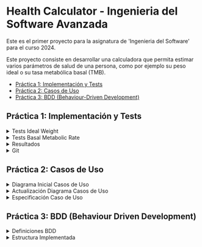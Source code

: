 # Health Calculator - Ingenieria del Software Avanzada

Este es el primer proyecto para la asignatura de 'Ingenieria del Software' para el curso 2024.

Este proyecto consiste en desarrollar una calculadora que permita estimar varios parámetros de salud de una persona, como por ejemplo su peso ideal o su tasa metabólica basal (TMB).

- [Práctica 1: Implementación y Tests](#práctica-1-implementación-y-tests)
- [Práctica 2: Casos de Uso](#práctica-2-casos-de-uso)
- [Práctica 3: BDD (Behaviour-Driven Development)](#práctica-3-BDD-(behaviour-driven-development))


## Práctica 1: Implementación y Tests

<details>
<summary>Tests Ideal Weight</summary>

### Test método **HealthCalc.idealWeigth()**

1. **Test de Altura Cero** `testAlturaCeroIdealWeight` 

En este test se verifica que el sistema ofrece una excepción cuando la altura indicada por el usuario es 0. Este caso sería invalido ya que no tiene lógica para nuestro ejercicio.

2. **Test de Altura Negativa** `testAlturaNegativaIdealWeight` 

En este test se comprueba que, al ofrecer el usuario una altura < 0, es decir negativa, el programa lo reconoce y devuelve la excepción correspondiente.
Este caso sería invalido ya que no se contempla una altura negativa en ningún caso.

3. **Test de Altura Incorrecta Hombre** `testAlturaIncorrectaMdealWeight`

En este test se verifica que la entrada para el valor altura es incorrecta, entendiendo esto como una altura no contemplada en nuestros parámetros.
Hemos tomado como altura incorrecta para un hombre una altura de 250 cm.

4. **Test de Altura Incorrecta Mujer** `testAlturaIncorrectaWIdealWeight`

En este test se verifica que la entrada para el valor altura es incorrecta, entendiendo esto como una altura no contemplada en nuestros parámetros.
Hemos tomado como altura incorrecta para una mujer una altura de 230 cm.

5. **Test de Género Incorrecto** `testGeneroIncorrectoIdealWeight`

En este test se asegura que el sistema rechaza una entrada para la variable 'género' distinta de 'M'(Man/Hombre) o 'W'(Woman/Mujer).
Este caso sería invalido para nuestro proyecto particular.

6. **Test de Peso Ideal Incorrecto Hombre** `testPesoIdealIncorrectoM`

En este test se comprueba que, si el sistema devuelve un peso ideal incorrecto para un hombre, esto se detecta como un error y se lanza una excepción.
Entendemos como ***peso ideal incorrecto*** aquel que devuelva un valor negativo, lo cual no se contempla en nuestro proyecto.
Entendemos como ***error*** dos casos, el primero puede deberse a un error en el algoritmo empleado para calcular el peso ideal, y el otro es debido a una entrada incorrecta de los datos, lo que puede llevar en ambos casos a un peso ideal incorrecto.

7. **Test de Peso Ideal Incorrecto Mujer** `testPesoIdealIncorrectoW`

Este test es muy similar al anterior, pero para una mujer. Su funcionamiento es el mismo, pero hay que tener en cuenta diferentes criterios, ya que dependiendo del género seleccionado, la fórmula para calcular el peso ideal varía en sus parámetros. 

8. **Test de Peso Ideal Correcto Hombre** `testPesoIdealCorrectoM` 

En este test se comprueba ahora sí, el correcto funcionamiento del método para un hombre. Deberíamos confirmar que el resultado experimental obtenido es igual al valor esperado.

9. **Test de Peso Ideal Correcto Mujer** `testPesoIdealCorrectoW` 

Este test es muy similar al anterior, pero para una mujer. Al igual que en el test de peso ideal incorrecto para una mujer, varian los parámetros usados en comparación al del hombre, pero el resultado final debería ser el mismo.
En este caso, ese resultado final debería ser que el valor obtenido fuera igual al valor esperado.
</details>

<details>
<summary>Tests Basal Metabolic Rate</summary>

### Test método **HealthCalc.basalMetabolicRate()**

1. **Test de Altura Cero** `testAlturaCeroBasalMetabolicRate` 

En este test se verifica que el sistema ofrece una excepción cuando la altura indicada por el usuario es 0. Este caso sería invalido ya que no tiene lógica para nuestro ejercicio.

2. **Test de Altura Negativa** `testAlturaNegativaBasalMetabolicRate` 

En este test se comprueba que, al ofrecer el usuario una altura < 0, es decir negativa, el programa lo reconoce y devuelve la excepción correspondiente.
Este caso sería invalido ya que no se contempla una altura negativa en ningún caso.

3. **Test de Altura Incorrecta Hombre** `testAlturaIncorrectaMBasalMetabolicRate`

En este test se verifica que la entrada para el valor ***altura*** es incorrecta, entendiendo esto como una altura no contemplada en nuestros parámetros.
Hemos tomado como altura incorrecta para un hombre una altura de 250 cm.

4. **Test de Altura Incorrecta Mujer** `testAlturaIncorrectaWBasalMetabolicRate`

En este test se verifica que la entrada para el valor ***altura*** es incorrecta, entendiendo esto como una altura no contemplada en nuestros parámetros.
Hemos tomado como altura incorrecta para una mujer una altura de 230 cm.

5. **Test de Género Incorrecto** `testGeneroIncorrectoBasalMetabolicRate`

En este test se asegura que el sistema rechaza una entrada para la variable ***género*** distinta de 'M'(Man/Hombre) o 'W'(Woman/Mujer).
Este caso sería invalido para nuestro proyecto particular.

6. **Test de Peso Incorrecto** `testPesoIncorrecto`

En este test se comprueba que la entrada para la variable ***peso*** no sea incorrecta, entendiéndose esto como una entrada igual o menor que 0.

7. **Test de Edad Incorrecta** `testEdadIncorrecta`

Este test rechaza, lanzando una excepción, la entrada de un valor negativo o de un valor mayor a 140 para el parámetro ***edad***, ya que estas situaciones son tratadas de imposible para nuestro caso de estudio.

8. **Test de Tasa Metabólica Basal Incorrecta Hombre** `testBasalMetabolicRateIncorrectoM`

En este test se comprueba que, si el sistema devuelve una tasa metabólica Basal incorrecta para un hombre, esto se detecta como un error y se lanza una excepción.
Entendemos como ***tasa metabólica basal incorrecto*** aquel que devuelva un valor negativo, lo cual no se contempla en nuestro proyecto.
Entendemos como ***error*** dos casos, el primero puede deberse a un error en el algoritmo empleado para calcular la tasa metabólica basal, y el otro es debido a una entrada incorrecta de los datos, lo que puede llevar en ambos casos a una tasa metabólica basal incorrecta.

7. **Test de Tasa Metabólica Basal Incorrecta Mujer** `testBasalMetabolicRateIncorrectoW`

Este test es muy similar al anterior, pero para una mujer. Su funcionamiento es el mismo, pero hay que tener en cuenta diferentes criterios, ya que dependiendo del género seleccionado, la fórmula para calcular la tasa metabólica basal varía en sus parámetros. 

8. **Test de Tasa Metabólica Basal Correcta Hombre** `testBasalMetabolicRateCorrectoM` 

En este test se comprueba ahora sí, el correcto funcionamiento del método para un hombre. Deberíamos confirmar que el resultado experimental obtenido es igual al valor esperado.

9. **Test de Tasa Metabólica Basal Correcta Mujer** `testBasalMetabolicRateCorrectoW` 

Este test es muy similar al anterior, pero para una mujer. Al igual que en el test de tasa metabólica basal incorrecta para una mujer, varian los parámetros usados en comparación al del hombre, pero el resultado final debería ser el mismo.
En este caso, ese resultado final debería ser que el valor obtenido fuera igual al valor esperado.
</details>

<details>
<summary>Resultados</summary>

### Tests results

<p align="center">
    <img src="tests.png" height="325" title="tests">
</p>


Siguiendo con el enunciado del proyecto, se han implementado tests para comprobar los casos vistos anteriormente.
Estos tests se han ejecutado de forma correcta, como se puede ver en la imagen.
</details>

<details>
<summary>Git</summary>

### Uso de git y gitHub

<p align="center">
    <img src="gitk.png" height="250" title="gitk">
</p>

Como último apartado de este proyecto de momento, es importante ver el uso de git a lo largo del tiempo.
Como se puede ver, durante el desarrollo del proyecto se han ido produciendo cambios en ficheros existentes o incluso creaciones de nuevos ficheros. Estos cambios se han ido guardando y comentando mediante ***commits*** usando la herramienta ***git***. En todo momento hemos trabajado en la rama principal de nuestro proyecto, lo que se ve reflejado en la imágen y en el historial de cambios de nuestro repositorio en github.

Estos cambios se irán actualizando a medida que el proyecto vaya creciendo.
</details>


## Práctica 2: Casos de Uso

<details>
<summary>Diagrama Inicial Casos de Uso</summary>

### Diagrama de Casos de Uso

<p align="center">
    <img src="https://github.com/aalvarogv/healthcalc-IngSoft/blob/b16a1360f72b168ae7ad693e6bb782f1bdfca63a/doc/CasosDeUso-diagrInicial.jpg" height="350" title="diagrama">
</p>

El primer paso en un proyecto de este estilo sería realizar un diagrama de casos de uso, elemento esencial en el desarrollo de un trabajo ya que da una idea inicial y general sobre cuales serán las funcionalidades y características del sistema a implementar, además de qué podrán y qué no podrán hacer los actores involucrados como podrían ser los usuarios.

En este caso, el **sistema** del diagrama sería la propia *calculadora*.

Actualmente solo involucramos a un **actor**, el cual sería el *usuario* que accede al sistema.

En cuanto a las **funcionalidades/casos de uso**, hemos definido las dos ya implementadas en la práctica anterior. La acción principal de la calculadora sería *realizar un cálculo*, que se complementa mediante una generalización por *realizar un cálculo del peso ideal (IW)* y *realizar un cálculo de la tasa metabólica basal (BMR)*. A su vez, la realización del caso de uso *realizar cálculo* necesita de la acción *introducir datos* para poder funcionar. De esta forma, al igual que hemos descompuesto el cálculo en los dos casos posibles actualmente, el caso de uso *introducir datos* se complementa mediante una generalización de los casos para cada cálculo, una introducción para el caso de calcular el peso ideal y otra introducción distinta para calcular la tasa metabólica basal.
</details>

<details>
<summary>Actualización Diagrama Casos de Uso</summary>

### Actualización Diagrama de Casos de Uso

<p align="center">
    <img src="https://github.com/aalvarogv/healthcalc-IngSoft/blob/b16a1360f72b168ae7ad693e6bb782f1bdfca63a/doc/CasosDeUso-diagrActualizado.jpg" height="350" title="diagrama2">
</p>

Para este paso, se han implementado 2 nuevos casos de uso que no estaban contemplados en la calculadora inicial. Como los dos nuevos casos de uso siguen siendo nuevos métodos para los casos de uso ya existentes, se han añadido al diagrama de la misma forma que se añadieron los métodos anteriores.

El primer **caso de uso** implementado sería *calcular el índice de masa corporal (IMB)*. Este se calcula mediante la fórmula: `IMB = weight / height^2`

El segundo **caso de uso** implementado sería *calcular el requerimiento calórico* según unos parámetros introducidos. Para ello, será necesario introducir el peso actual, la actividad física de la persona (sedentaria, normal, deportista) y el objetivo (bajar de peso, mantenerse, subir de peso). Como su nombre indica, este caso de uso se basa en los parámetros obtenidos para devolver al usuario el requerimiento calórico diario (ej. 2000 calorías, 3500 calorías...)

</details>

<details>
<summary>Especificación Caso de Uso</summary>

### Especificación - idealWeight

**Nombre:** Cálculo Ideal Weight

**Actor principal:** Usuario

**Stakeholder (Individuo: Participación):**
    - Usuario: Realizar el cálculo de su peso ideal mediante la calculadora.
    - Desarrolladores: Verificar y controlar el buen funcionamiento del sistema (calculadora)
    
**Nivel de abstracción:** Nivel de usuario

**Precondiciones:**
    - El usuario puede ejecutar el programa de la calculadora con éxito
    
**Garantía:**
    - Mínima: Se devuelve información al usuario, principalmente mostrando el error que se ha cometido.
    - Éxito: Se devuelve el peso ideal del usuario.
    
**Trigger:** De entre las opciones, se selecciona la opción Calcular Ideal Weight.

**Escenario principal:**
    1. El usuario accede al sistema (calculadora) y selecciona la opción "Calcular Ideal Weight".
    2. El sistema solicita al usuario los parámetros necesarios para esa acción (altura, género)
    3. El usuario introduce los valores requeridos. 
    4. El sistema aplica la fórmula con los parámetros introducidos. 
    5. El sistema devuelve el resultado por pantalla.
    
**Extensiones:**
    3*. El usuario introduce parámetros no válidos (erróneos). Se muestra un mensaje de error específico para ese caso concreto.
    4*. El resultado está fuera de un rango. Se muestra un mensaje de error específico para ese caso concreto. 
</details>


## Práctica 3: BDD (Behaviour Driven Development)

<details>
<summary>Definiciones BDD</summary>

### Historias de Usuario (User-Stories)

Se usan para describir las características/funciones que un usuario desea que tenga una aplicación o proyecto. Se centran en los objetivos o necesidades, proporcionando una descripción de lo que se desea lograr.

Para este proyecto, hemos especificado 2 historias de usuario, 1 para cada uno de los métodos iniciales de nuestra calculadora (idealweight y basalmetabolicrate). Para cada una de esas historias de usuario, se han implementado 2 criterios de aceptación (requisitos/condiciones que deben cumplirse para considerar una historia de usuario como completa y funcional).

### As a-I want-So that

Para desarrollar las historias de usuario, se usa la estructura **As a** - se especifica el tipo de usuario, **I want** - las necesidades que tiene, **So that** - las características para cumplir el objetivo.

### Given-When-Then

Para desarollar los criterios de aceptación, se usa la típica estructura **Given** - se especifican las precondiciones, **When** - las condiciones de las acciones que se van a ejecutar, **Then** - el resultado esperado.

### Cucumber y Gherkin

Usando el patrón given-when.then, la herramienta que más se usa es Cucumber, la cual se basa en el lenguaje Gherkin. Se utiliza en el contexto de la automatización de pruebas y el desarrollo ágil de software. Gherkin presenta el comportamiento de la aplicación/proyecto, a partir de la cual Cucumber puede generar los casos de prueba de la aplicación.
</details>

<details>
<summary>Estructura Implementada</summary>

### .feature

En la carpeta *src/test* encontramos 2 carpetas *java/healthcalc* y *resources/healthcalc*.

En la carpeta *src/test/resources/healthcalc* encontramos 2 archivos **.feature**, 1 para cada método. Estos archivos contienen especificaciones de comportamiento escritas en lenguaje Gherkin. Son una forma efectiva de comunicar los requisitos del usuario y especificar el comportamiento de la aplicación en un formato legible, lo que facilita mucho la comunicación y la colaboración entre los miembros de un equipo.

### Steps

En la carpeta *src/test/java/healthcalc* encontramos a su vez otra nueva carpeta llamada *bdd*, la cual contiene 3 archivos.

El primer archivo, **RunCucumberTest.java**, es un archivo de entrada principal usado para ejecutar pruebas escritas con Cucumber. Contiene la configuración necesaria para iniciar la ejecución de las pruebas de Cucumber utilizando JUnit y ejecutar los archivos .feature definidos en el proyecto.

Los otros 2 archivos, **IdealWeightSteps.java** y **BasalMetabolicRate.java**, contienen métodos que implementan la lógica de prueba para los pasos definidos en los archivos .feature usando Gherkin. Estos métodos son responsables de realizar acciones en la aplicación y verificar que el comportamiento sea como se describe.
</details>
